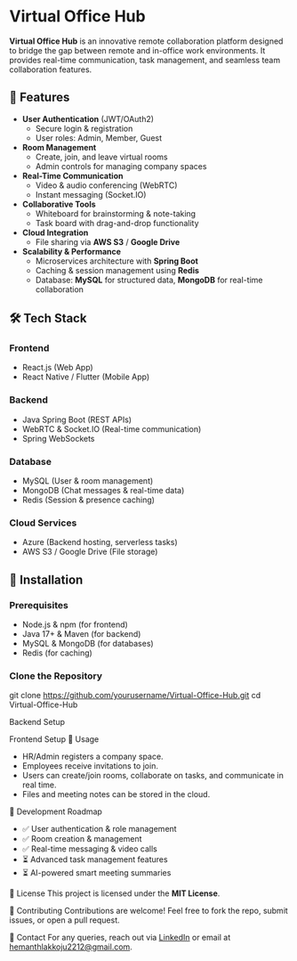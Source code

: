 # Virtual Office Hub

**Virtual Office Hub** is an innovative remote collaboration platform designed to bridge the gap between remote and in-office work environments. It provides real-time communication, task management, and seamless team collaboration features.

## 🚀 Features

- **User Authentication** (JWT/OAuth2)
  - Secure login & registration
  - User roles: Admin, Member, Guest
- **Room Management**
  - Create, join, and leave virtual rooms
  - Admin controls for managing company spaces
- **Real-Time Communication**
  - Video & audio conferencing (WebRTC)
  - Instant messaging (Socket.IO)
- **Collaborative Tools**
  - Whiteboard for brainstorming & note-taking
  - Task board with drag-and-drop functionality
- **Cloud Integration**
  - File sharing via **AWS S3** / **Google Drive**
- **Scalability & Performance**
  - Microservices architecture with **Spring Boot**
  - Caching & session management using **Redis**
  - Database: **MySQL** for structured data, **MongoDB** for real-time collaboration
  
## 🛠 Tech Stack

### Frontend
- React.js (Web App)
- React Native / Flutter (Mobile App)

### Backend
- Java Spring Boot (REST APIs)
- WebRTC & Socket.IO (Real-time communication)
- Spring WebSockets

### Database
- MySQL (User & room management)
- MongoDB (Chat messages & real-time data)
- Redis (Session & presence caching)

### Cloud Services
- Azure (Backend hosting, serverless tasks)
- AWS S3 / Google Drive (File storage)

## 📌 Installation

### Prerequisites
- Node.js & npm (for frontend)
- Java 17+ & Maven (for backend)
- MySQL & MongoDB (for databases)
- Redis (for caching)

### Clone the Repository

 git clone https://github.com/yourusername/Virtual-Office-Hub.git
 cd Virtual-Office-Hub


 Backend Setup


 Frontend Setup
 📌 Usage
- HR/Admin registers a company space.
- Employees receive invitations to join.
- Users can create/join rooms, collaborate on tasks, and communicate in real time.
- Files and meeting notes can be stored in the cloud.

 📅 Development Roadmap
- ✅ User authentication & role management
- ✅ Room creation & management
- ✅ Real-time messaging & video calls
- ⏳ Advanced task management features
- ⏳ AI-powered smart meeting summaries

 📜 License
This project is licensed under the **MIT License**.

 🤝 Contributing
Contributions are welcome! Feel free to fork the repo, submit issues, or open a pull request.

 📩 Contact
For any queries, reach out via [LinkedIn]((https://www.linkedin.com/in/hemanth-lakkoju-827180270/)) or email at hemanthlakkoju2212@gmail.com.

